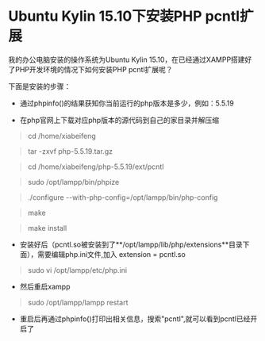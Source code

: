 # Ubuntu Kylin 15.10下安装PHP pcntl扩展

我的办公电脑安装的操作系统为Ubuntu Kylin 15.10，在已经通过XAMPP搭建好了PHP开发环境的情况下如何安装PHP pcntl扩展呢？

下面是安装的步骤：

* 通过phpinfo()的结果获知你当前运行的php版本是多少，例如：5.5.19

* 在php官网上下载对应php版本的源代码到自己的家目录并解压缩

>  cd /home/xiabeifeng

>  tar -zxvf php-5.5.19.tar.gz

>  cd /home/xiabeifeng/php-5.5.19/ext/pcntl

>  sudo /opt/lampp/bin/phpize

>  ./configure --with-php-config=/opt/lampp/bin/php-config

>  make

>  make install
  
* 安装好后（pcntl.so被安装到了**/opt/lampp/lib/php/extensions**目录下面），需要编辑php.ini文件,加入 extension = pcntl.so

>  sudo vi /opt/lampp/etc/php.ini
 
* 然后重启xampp
  
>  sudo /opt/lampp/lampp restart

* 重启后再通过phpinfo()打印出相关信息，搜索"pcntl",就可以看到pcntl已经开启了

